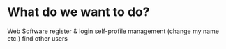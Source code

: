 # What do we want to do?
Web Software
register & login
self-profile management (change my name etc.)
find other users
